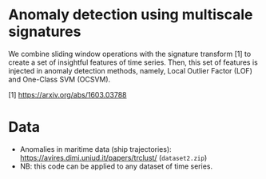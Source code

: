 # Anomaly detection using multiscale signatures

We combine sliding window operations with the signature transform [1] to create a set of insightful features of time series. Then, this set of features is injected in anomaly detection methods, namely, Local Outlier Factor (LOF) and One-Class SVM (OCSVM).

[1] <https://arxiv.org/abs/1603.03788>

# Data

-   Anomalies in maritime data (ship trajectories): <https://avires.dimi.uniud.it/papers/trclust/> (`dataset2.zip`)
-   NB: this code can be applied to any dataset of time series.
